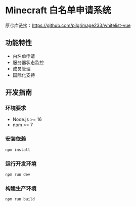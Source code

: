 # Minecraft 白名单申请系统
原仓库链接：https://github.com/pilgrimage233/whitelist-vue

## 功能特性

- 白名单申请
- 服务器状态监控
- 成员管理
- 国际化支持

## 开发指南

### 环境要求

- Node.js >= 16
- npm >= 7

### 安装依赖

```bash
npm install
```

### 运行开发环境

```bash
npm run dev
```

### 构建生产环境

```bash
npm run build
```
